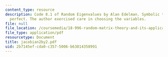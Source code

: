 ```yaml
---
content_type: resource
description: Code 8.1 of Random Eigenvalues by Alan Edelman. Symbolic tools are not
  perfect. The author exercised care in choosing the variables.
file: null
file_location: /coursemedia/18-996-random-matrix-theory-and-its-applications-spring-2004/2b7145efcda0c3575006b63814358991_jacobian2by2.pdf
file_type: application/pdf
resourcetype: Document
title: jacobian2by2.pdf
uid: 2b7145ef-cda0-c357-5006-b63814358991
---
```

